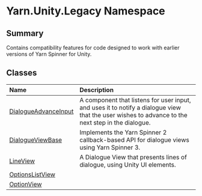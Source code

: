 # Yarn.Unity.Legacy Namespace

## Summary

Contains compatibility features for code designed to work with earlier versions of Yarn Spinner for Unity.


## Classes

|Name|Description|
|:---|:---|
|[DialogueAdvanceInput](/docs/api/csharp/yarn.unity.legacy.dialogueadvanceinput.md)|A component that listens for user input, and uses it to notify a dialogue view that the user wishes to advance to the next step in the dialogue.|
|[DialogueViewBase](/docs/api/csharp/yarn.unity.legacy.dialogueviewbase.md)|Implements the Yarn Spinner 2 callback-based API for dialogue views using Yarn Spinner 3.|
|[LineView](/docs/api/csharp/yarn.unity.legacy.lineview.md)|A Dialogue View that presents lines of dialogue, using Unity UI elements.|
|[OptionsListView](/docs/api/csharp/yarn.unity.legacy.optionslistview.md)||
|[OptionView](/docs/api/csharp/yarn.unity.legacy.optionview.md)||


